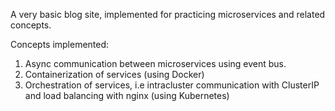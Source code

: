 A very basic blog site, implemented for practicing microservices and related concepts.

Concepts implemented:
  1. Async communication between microservices using event bus.
  2. Containerization of services (using Docker)
  3. Orchestration of services, i.e intracluster communication with ClusterIP and load balancing with nginx (using Kubernetes)